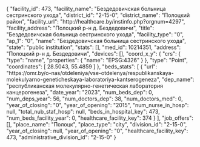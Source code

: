 {
    "facility_id": 473,
    "facility_name": "Бездедовичская больница сестринского ухода",
    "district_id": "2-15-0",
    "district_name": "Полоцкий район",
    "facility_url": "http:\/\/healthcare.by\/instinfo.php?orgnum=4297",
    "facility_address": "Полоцкий р-н д. Бездедовичи",
    "title": "Бездедовичская больница сестринского ухода",
    "facility_type": "0",
    "ap_1": "0",
    "name": "Бездедовичская больница сестринского ухода",
    "state": "public institution",
    "stats": [],
    "med_id": 10214351,
    "address": "Полоцкий р-н д. Бездедовичи",
    "devices": [],
    "coord_x_y": {
        "crs": {
            "type": "name",
            "properties": {
                "name": "EPSG:4326"
            }
        },
        "type": "Point",
        "coordinates": [
            28.5043,
            55.4859
        ]
    },
    "beds_stats": [
        {
            "url": "https:\/\/omr.by\/o-nas\/otdeleniya\/vse-otdelenya\/respublikanskaya-molekulyarno-geneticheskaya-laboratoriya-kantserogeneza",
            "dep_name": "республиканская молекулярно-генетическая лаборатория канцерогенеза",
            "date_year": "2023",
            "num_beds_dep": 0,
            "num_deps_year": 56,
            "num_doctors_dep": 38,
            "num_doctors_med": 0,
            "year_of_closing": "0",
            "year_of_opening": "2015",
            "num_nurse_in_hosp": null,
            "total_nub_staf_hosp": null,
            "beds_in_hospital_key": 473,
            "num_beds_facility_year": 0,
            "healthcare_facility_key": 374
        }
    ],
    "job_offers": [],
    "place_name": "Полоцк",
    "place_type": "city",
    "division_id": "2-15-0",
    "year_of_closing": null,
    "year_of_opening": "0",
    "healthcare_facility_key": 473,
    "administrative_division_id": "2-15-0"
}